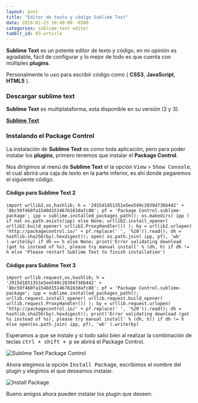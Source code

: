 ```yaml
---
layout: post
title: "Editor de texto y código Sublime Text"
date: 2016-01-23 10:49:00 -0500
categories: sublime-text editor
tumblr_id: 03-article
---
```


**Sublime Text** es un potente editor de texto y código, en mi opinión es agradable,  fácil de configurar y lo mejor de todo es que cuenta con múltiples **plugins**.

Personalmente lo uso para escribir código como ( **CSS3**, **JavaScript**, **HTML5** ).

### Descargar sublime text

**Sublime Text** es multiplataforma, esta disponible en su versión (2 y 3).

<a class="btn btn-link" href="http://www.sublimetext.com/" target="_blank">**Sublime Text**</a>

### Instalando el Package Control

La instalación de **Sublime Text** es como toda aplicación, pero para poder instalar los **plugins**, primero tenemos que instalar el **Package Control**.

Nos dirigimos al menú de **Sublime Text** el la opción <kbd>View</kbd> > <kbd>Show Console</kbd>, el cual abrirá una caja de texto en la parte inferior, es ahí donde pegaremos el siguiente código.

#### Código para Sublime Text 2

<pre><code>import urllib2,os,hashlib; h = '2915d1851351e5ee549c20394736b442' + '8bc59f460fa1548d1514676163dafc88'; pf = 'Package Control.sublime-package'; ipp = sublime.installed_packages_path(); os.makedirs( ipp ) if not os.path.exists(ipp) else None; urllib2.install_opener( urllib2.build_opener( urllib2.ProxyHandler()) ); by = urllib2.urlopen( 'http://packagecontrol.io/' + pf.replace(' ', '%20')).read(); dh = hashlib.sha256(by).hexdigest(); open( os.path.join( ipp, pf), 'wb' ).write(by) if dh == h else None; print('Error validating download (got %s instead of %s), please try manual install' % (dh, h) if dh != h else 'Please restart Sublime Text to finish installation')</code></pre>

#### Código para Sublime Text 3

<pre><code>import urllib.request,os,hashlib; h = '2915d1851351e5ee549c20394736b442' + '8bc59f460fa1548d1514676163dafc88'; pf = 'Package Control.sublime-package'; ipp = sublime.installed_packages_path(); urllib.request.install_opener( urllib.request.build_opener( urllib.request.ProxyHandler()) ); by = urllib.request.urlopen( 'http://packagecontrol.io/' + pf.replace(' ', '%20')).read(); dh = hashlib.sha256(by).hexdigest(); print('Error validating download (got %s instead of %s), please try manual install' % (dh, h)) if dh != h else open(os.path.join( ipp, pf), 'wb' ).write(by)</code></pre>

Esperamos a que se instale y si todo salio bien al realizar la combinación de teclas <kbd>ctrl + shift + p</kbd> se abrirá el Package Control.

![Sublime Text Package Control]({{site.url}}/assets/images/posts/sublime-text-package-control.jpg "Sublime Text Package Control")

Ahora elegimos la opción <kbd>Install Package</kbd>, escribimos el nombre del plugin y elegimos el que deseamos instalar.

![Install Package]({{site.url}}/assets/images/posts/install-package.jpg "Install Package")

Bueno amigos ahora pueden instalar los plugin que deseen.
